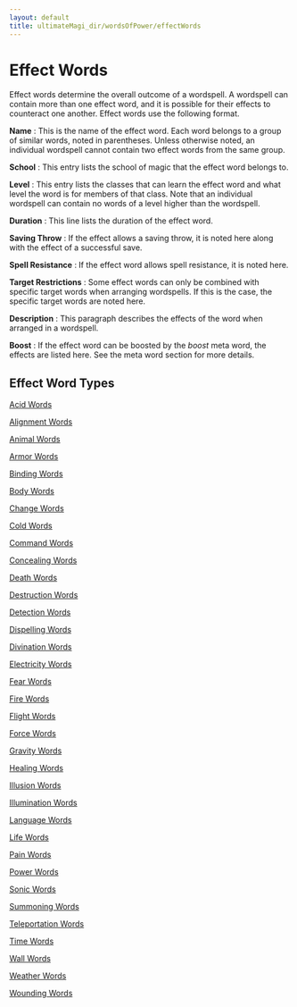 ```yaml
---
layout: default
title: ultimateMagi_dir/wordsOfPower/effectWords
---
```

# Effect Words

Effect words determine the overall outcome of a wordspell. A wordspell can contain more than one effect word, and it is possible for their effects to counteract one another. Effect words use the following format.

**Name** : This is the name of the effect word. Each word belongs to a group of similar words, noted in parentheses. Unless otherwise noted, an individual wordspell cannot contain two effect words from the same group.

**School** : This entry lists the school of magic that the effect word belongs to.

**Level** : This entry lists the classes that can learn the effect word and what level the word is for members of that class. Note that an individual wordspell can contain no words of a level higher than the wordspell.

**Duration** : This line lists the duration of the effect word.

**Saving Throw** : If the effect allows a saving throw, it is noted here along with the effect of a successful save.

**Spell Resistance** : If the effect word allows spell resistance, it is noted here.

**Target Restrictions** : Some effect words can only be combined with specific target words when arranging wordspells. If this is the case, the specific target words are noted here.

**Description** : This paragraph describes the effects of the word when arranged in a wordspell.

**Boost** : If the effect word can be boosted by the _boost_ meta word, the effects are listed here. See the meta word section for more details.

## Effect Word Types

[Acid Words](effectword_dir/acidWords)

[Alignment Words](effectwords/alignmentWords)

[Animal Words](effectword_dir/animalWords)

[Armor Words](effectwords/armorWords)

[Binding Words](effectword_dir/bindingWords)

[Body Words](effectwords/bodyWords)

[Change Words](effectword_dir/changeWords)

[Cold Words](effectwords/coldWords)

[Command Words](effectword_dir/commandWords)

[Concealing Words](effectwords/concealingWords)

[Death Words](effectword_dir/deathWords)

[Destruction Words](effectwords/destructionWords)

[Detection Words](effectword_dir/detectionWords)

[Dispelling Words](effectwords/dispellingWords)

[Divination Words](effectword_dir/divinationWords)

[Electricity Words](effectwords/electricityWords)

[Fear Words](effectword_dir/fearWords)

[Fire Words](effectwords/fireWords)

[Flight Words](effectword_dir/flightWords)

[Force Words](effectwords/forceWords)

[Gravity Words](effectword_dir/gravityWords)

[Healing Words](effectwords/healingWords)

[Illusion Words](effectword_dir/illusionWords)

[Illumination Words](effectwords/illuminationWords)

[Language Words](effectword_dir/languageWords)

[Life Words](effectwords/lifeWords)

[Pain Words](effectword_dir/painWords)

[Power Words](effectwords/powerWords)

[Sonic Words](effectword_dir/sonicWords)

[Summoning Words](effectwords/summoningWords)

[Teleportation Words](effectword_dir/teleportationWords)

[Time Words](effectwords/timeWords)

[Wall Words](effectword_dir/wallWords)

[Weather Words](effectwords/weatherWords)

[Wounding Words](effectword_dir/woundingWords)

